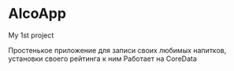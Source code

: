 # AlcoApp
My 1st project

Простенькое приложение для записи своих любимых напитков, установки своего рейтинга к ним
Работает на CoreData
